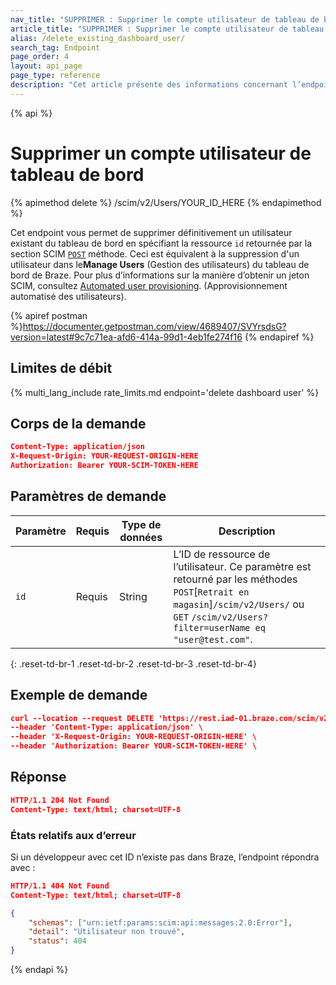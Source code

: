 ```yaml
---
nav_title: "SUPPRIMER : Supprimer le compte utilisateur de tableau de bord"
article_title: "SUPPRIMER : Supprimer le compte utilisateur de tableau de bord"
alias: /delete_existing_dashboard_user/
search_tag: Endpoint
page_order: 4
layout: api_page
page_type: reference
description: "Cet article présente des informations concernant l’endpoint Supprimer un compte utilisateur existant."
---
```


{% api %}
# Supprimer un compte utilisateur de tableau de bord
{% apimethod delete %}
/scim/v2/Users/YOUR_ID_HERE
{% endapimethod %}

Cet endpoint vous permet de supprimer définitivement un utilisateur existant du tableau de bord en spécifiant la ressource `id` retournée par la section SCIM [`POST`]({{site.baseurl}}/scim/post_create_user_account/) méthode. Ceci est équivalent à la suppression d'un utilisateur dans le**Manage Users** (Gestion des utilisateurs) du tableau de bord de Braze. Pour plus d’informations sur la manière d’obtenir un jeton SCIM, consultez [Automated user provisioning]({{site.baseurl}}/scim/automated_user_provisioning/). (Approvisionnement automatisé des utilisateurs).

{% apiref postman %}https://documenter.getpostman.com/view/4689407/SVYrsdsG?version=latest#9c7c71ea-afd6-414a-99d1-4eb1fe274f16 {% endapiref %}

## Limites de débit

{% multi_lang_include rate_limits.md endpoint='delete dashboard user' %}

## Corps de la demande

```json
Content-Type: application/json
X-Request-Origin: YOUR-REQUEST-ORIGIN-HERE
Authorization: Bearer YOUR-SCIM-TOKEN-HERE
```

## Paramètres de demande

| Paramètre | Requis | Type de données | Description |
| --------- | -------- | --------- | ----------- |
| `id` | Requis | String | L’ID de ressource de l’utilisateur. Ce paramètre est retourné par les méthodes `POST`[`Retrait en magasin`]`/scim/v2/Users/` ou `GET`  `/scim/v2/Users?filter=userName eq "user@test.com"`. |
{: .reset-td-br-1 .reset-td-br-2 .reset-td-br-3  .reset-td-br-4}

## Exemple de demande
```json
curl --location --request DELETE 'https://rest.iad-01.braze.com/scim/v2/Users/dfa245b7-24195aec-887bb3ad-602b3340' \
--header 'Content-Type: application/json' \
--header 'X-Request-Origin: YOUR-REQUEST-ORIGIN-HERE' \
--header 'Authorization: Bearer YOUR-SCIM-TOKEN-HERE' \
```
## Réponse
```json
HTTP/1.1 204 Not Found
Content-Type: text/html; charset=UTF-8
```
### États relatifs aux d’erreur
Si un développeur avec cet ID n’existe pas dans Braze, l’endpoint répondra avec :
```json
HTTP/1.1 404 Not Found
Content-Type: text/html; charset=UTF-8

{
    "schemas": ["urn:ietf:params:scim:api:messages:2.0:Error"],
    "detail": "Utilisateur non trouvé",
    "status": 404
}
```
{% endapi %}
